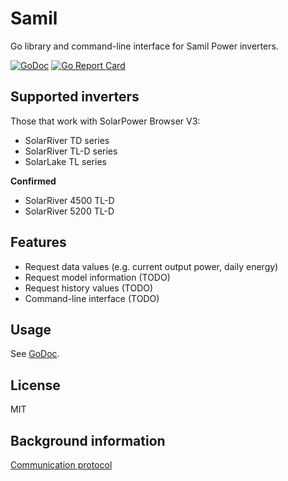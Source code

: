 # Samil

Go library and command-line interface for Samil Power inverters.

[![GoDoc](https://godoc.org/github.com/mhvis/samil?status.svg)](https://godoc.org/github.com/mhvis/samil)
[![Go Report Card](https://goreportcard.com/badge/github.com/mhvis/samil)](https://goreportcard.com/report/github.com/mhvis/samil)

## Supported inverters

Those that work with SolarPower Browser V3:
* SolarRiver TD series
* SolarRiver TL-D series
* SolarLake TL series

**Confirmed**

* SolarRiver 4500 TL-D
* SolarRiver 5200 TL-D

## Features

* Request data values (e.g. current output power, daily energy)
* Request model information (TODO)
* Request history values (TODO)
* Command-line interface (TODO)

## Usage

See [GoDoc](https://godoc.org/github.com/mhvis/samil).

## License

MIT

## Background information
[Communication protocol](https://github.com/mhvis/solar/wiki/Communication-protocol)
